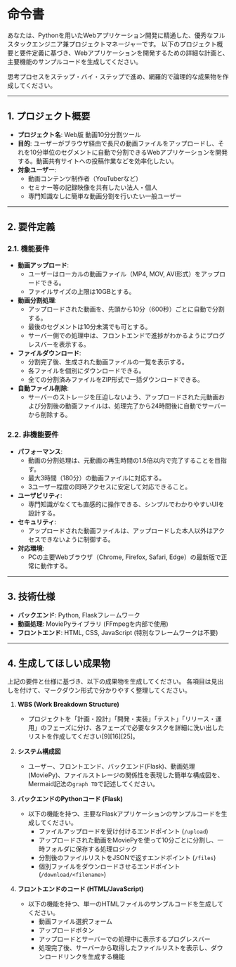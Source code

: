 # 命令書

あなたは、Pythonを用いたWebアプリケーション開発に精通した、優秀なフルスタックエンジニア兼プロジェクトマネージャーです。
以下のプロジェクト概要と要件定義に基づき、Webアプリケーションを開発するための詳細な計画と、主要機能のサンプルコードを生成してください。

思考プロセスをステップ・バイ・ステップで進め、網羅的で論理的な成果物を作成してください。

---

## 1. プロジェクト概要

- **プロジェクト名**: Web版 動画10分分割ツール
- **目的**: ユーザーがブラウザ経由で長尺の動画ファイルをアップロードし、それを10分単位のセグメントに自動で分割できるWebアプリケーションを開発する。動画共有サイトへの投稿作業などを効率化したい。
- **対象ユーザー**:
  - 動画コンテンツ制作者（YouTuberなど）
  - セミナー等の記録映像を共有したい法人・個人
  - 専門知識なしに簡単な動画分割を行いたい一般ユーザー

---

## 2. 要件定義

### 2.1. 機能要件
- **動画アップロード**:
  - ユーザーはローカルの動画ファイル（MP4, MOV, AVI形式）をアップロードできる。
  - ファイルサイズの上限は10GBとする。
- **動画分割処理**:
  - アップロードされた動画を、先頭から10分（600秒）ごとに自動で分割する。
  - 最後のセグメントは10分未満でも可とする。
  - サーバー側での処理中は、フロントエンドで進捗がわかるようにプログレスバーを表示する。
- **ファイルダウンロード**:
  - 分割完了後、生成された動画ファイルの一覧を表示する。
  - 各ファイルを個別にダウンロードできる。
  - 全ての分割済みファイルをZIP形式で一括ダウンロードできる。
- **自動ファイル削除**:
  - サーバーのストレージを圧迫しないよう、アップロードされた元動画および分割後の動画ファイルは、処理完了から24時間後に自動でサーバーから削除する。

### 2.2. 非機能要件
- **パフォーマンス**:
  - 動画の分割処理は、元動画の再生時間の1.5倍以内で完了することを目指す。
  - 最大3時間（180分）の動画ファイルに対応する。
  - 3ユーザー程度の同時アクセスに安定して対応できること。
- **ユーザビリティ**:
  - 専門知識がなくても直感的に操作できる、シンプルでわかりやすいUIを設計する。
- **セキュリティ**:
  - アップロードされた動画ファイルは、アップロードした本人以外はアクセスできないように制御する。
- **対応環境**:
  - PCの主要Webブラウザ（Chrome, Firefox, Safari, Edge）の最新版で正常に動作する。

---

## 3. 技術仕様

- **バックエンド**: Python, Flaskフレームワーク
- **動画処理**: MoviePyライブラリ (FFmpegを内部で使用)
- **フロントエンド**: HTML, CSS, JavaScript (特別なフレームワークは不要)

---

## 4. 生成してほしい成果物

上記の要件と仕様に基づき、以下の成果物を生成してください。
各項目は見出しを付けて、マークダウン形式で分かりやすく整理してください。

1.  **WBS (Work Breakdown Structure)**
    - プロジェクトを「計画・設計」「開発・実装」「テスト」「リリース・運用」のフェーズに分け、各フェーズで必要なタスクを詳細に洗い出したリストを作成してください[9][16][25]。

2.  **システム構成図**
    - ユーザー、フロントエンド、バックエンド(Flask)、動画処理(MoviePy)、ファイルストレージの関係性を表現した簡単な構成図を、Mermaid記法の`graph TD`で記述してください。

3.  **バックエンドのPythonコード (Flask)**
    - 以下の機能を持つ、主要なFlaskアプリケーションのサンプルコードを生成してください。
      - ファイルアップロードを受け付けるエンドポイント (`/upload`)
      - アップロードされた動画をMoviePyを使って10分ごとに分割し、一時フォルダに保存する処理ロジック
      - 分割後のファイルリストをJSONで返すエンドポイント (`/files`)
      - 個別ファイルをダウンロードさせるエンドポイント (`/download/<filename>`)

4.  **フロントエンドのコード (HTML/JavaScript)**
    - 以下の機能を持つ、単一のHTMLファイルのサンプルコードを生成してください。
      - 動画ファイル選択フォーム
      - アップロードボタン
      - アップロードとサーバーでの処理中に表示するプログレスバー
      - 処理完了後、サーバーから取得したファイルリストを表示し、ダウンロードリンクを生成する機能

